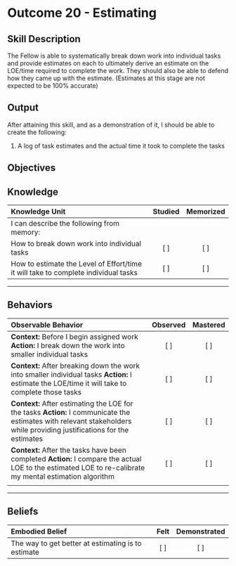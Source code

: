 # Outcome 20 - Estimating

**Skill Description**
----------
The Fellow is able to systematically break down work into individual tasks and provide estimates on each to ultimately derive an estimate on the LOE/time required to complete the work.  They should also be able to defend how they came up with the estimate. (Estimates at this stage are not expected to be 100% accurate)

**Output**
----------
After attaining this skill, and as a demonstration of it, I should be able to create the following:

1. A log of task estimates and the actual time it took to complete the tasks



**Objectives**
----------
## **Knowledge**


| Knowledge Unit   |      Studied      | Memorized |
|:-------------|:------------------:|:--------:|
| I can describe the following from memory: | | |
| How to break down work into individual tasks | [ ] | [ ]  |
| How to estimate the Level of Effort/time it will take to complete individual tasks | [ ] | [ ]  |



----------


## **Behaviors**

| Observable Behavior   |      Observed      | Mastered |
|:-------------|:------------------:|:--------:|
| **Context:** Before I begin assigned work **Action:** I break down the work into smaller individual tasks | [ ] | [ ] |
| **Context:** After breaking down the work into smaller individual tasks **Action:** I estimate the LOE/time it will take to complete those tasks | [ ] | [ ] |
| **Context:** After estimating the LOE for the tasks **Action:** I communicate the estimates with relevant stakeholders while providing justifications for the estimates | [ ] | [ ] |
| **Context:** After the tasks have been completed **Action:** I compare the actual LOE to the estimated LOE to re-calibrate my mental estimation algorithm | [ ] | [ ] |
| | | |



----------


## **Beliefs**


| Embodied Belief   |      Felt      | Demonstrated |
|:-------------|:------------------:|:--------:|
| The way to get better at estimating is to estimate | [ ] | [ ] |


